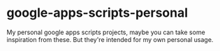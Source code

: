 # google-apps-scripts-personal
My personal google apps scripts projects, maybe you can take some inspiration from these. But they're intended for my own personal usage.
